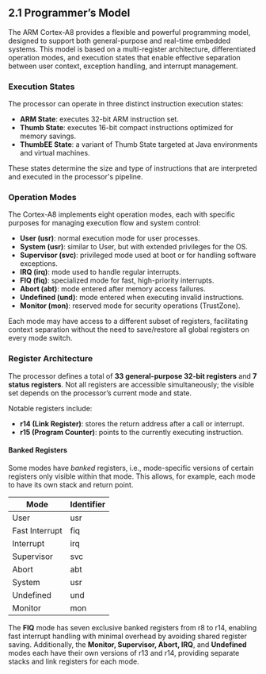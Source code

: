 ## 2.1 Programmer’s Model

The ARM Cortex-A8 provides a flexible and powerful programming model, designed to support both general-purpose and real-time embedded systems. This model is based on a multi-register architecture, differentiated operation modes, and execution states that enable effective separation between user context, exception handling, and interrupt management.

### Execution States

The processor can operate in three distinct instruction execution states:

* **ARM State**: executes 32-bit ARM instruction set.
* **Thumb State**: executes 16-bit compact instructions optimized for memory savings.
* **ThumbEE State**: a variant of Thumb State targeted at Java environments and virtual machines.

These states determine the size and type of instructions that are interpreted and executed in the processor's pipeline.

### Operation Modes

The Cortex-A8 implements eight operation modes, each with specific purposes for managing execution flow and system control:

* **User (usr)**: normal execution mode for user processes.
* **System (usr)**: similar to User, but with extended privileges for the OS.
* **Supervisor (svc)**: privileged mode used at boot or for handling software exceptions.
* **IRQ (irq)**: mode used to handle regular interrupts.
* **FIQ (fiq)**: specialized mode for fast, high-priority interrupts.
* **Abort (abt)**: mode entered after memory access failures.
* **Undefined (und)**: mode entered when executing invalid instructions.
* **Monitor (mon)**: reserved mode for security operations (TrustZone).

Each mode may have access to a different subset of registers, facilitating context separation without the need to save/restore all global registers on every mode switch.

### Register Architecture

The processor defines a total of **33 general-purpose 32-bit registers** and **7 status registers**. Not all registers are accessible simultaneously; the visible set depends on the processor’s current mode and state.

Notable registers include:

* **r14 (Link Register)**: stores the return address after a call or interrupt.
* **r15 (Program Counter)**: points to the currently executing instruction.

#### Banked Registers

Some modes have *banked* registers, i.e., mode-specific versions of certain registers only visible within that mode. This allows, for example, each mode to have its own stack and return point.

| Mode           | Identifier |
| -------------- | -----------|
| User           | usr        |
| Fast Interrupt | fiq        |
| Interrupt      | irq        |
| Supervisor     | svc        |
| Abort          | abt        |
| System         | usr        |
| Undefined      | und        |
| Monitor        | mon        |

The **FIQ** mode has seven exclusive banked registers from r8 to r14, enabling fast interrupt handling with minimal overhead by avoiding shared register saving. Additionally, the **Monitor, Supervisor, Abort, IRQ**, and **Undefined** modes each have their own versions of r13 and r14, providing separate stacks and link registers for each mode.
